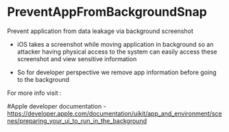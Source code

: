 # PreventAppFromBackgroundSnap
Prevent application from data leakage via background screenshot

* iOS takes a screenshot while moving application in background so an attacker having physical access to the system can easily access these screenshot and view sensitive information

* So for developer perspective we remove app information before going to the background

For more info visit :

#Apple developer documentation - https://developer.apple.com/documentation/uikit/app_and_environment/scenes/preparing_your_ui_to_run_in_the_background

